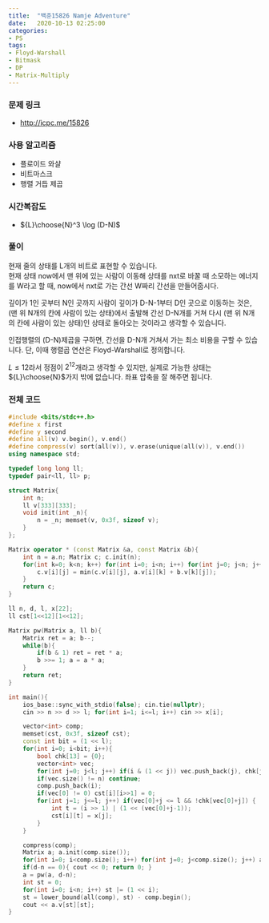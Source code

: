 ```yaml
---
title:  "백준15826 Namje Adventure"
date:   2020-10-13 02:25:00
categories:
- PS
tags:
- Floyd-Warshall
- Bitmask
- DP
- Matrix-Multiply
---
```


### 문제 링크
* http://icpc.me/15826

### 사용 알고리즘
* 플로이드 와샬
* 비트마스크
* 행렬 거듭 제곱

### 시간복잡도
* ${L}\choose{N}^3 \log (D-N)$

### 풀이
현재 줄의 상태를 L개의 비트로 표현할 수 있습니다.<br>
현재 상태 now에서 맨 위에 있는 사람이 이동해 상태를 nxt로 바꿀 때 소모하는 에너지를 W라고 할 때, now에서 nxt로 가는 간선 W짜리 간선을 만들어줍시다.

깊이가 1인 곳부터 N인 곳까지 사람이 깊이가 D-N-1부터 D인 곳으로 이동하는 것은, (맨 위 N개의 칸에 사람이 있는 상태)에서 출발해 간선 D-N개를 거쳐 다시 (맨 위 N개의 칸에 사람이 있는 상태)인 상태로 돌아오는 것이라고 생각할 수 있습니다.

인접행렬의 (D-N)제곱을 구하면, 간선을 D-N개 거쳐서 가는 최소 비용을 구할 수 있습니다. 단, 이때 행렬곱 연산은 Floyd-Warshall로 정의합니다.

$L \leq 12$라서 정점이 $2^{12}$개라고 생각할 수 있지만, 실제로 가능한 상태는 ${L}\choose{N}$가지 밖에 없습니다. 좌표 압축을 잘 해주면 됩니다.

### 전체 코드
```cpp
#include <bits/stdc++.h>
#define x first
#define y second
#define all(v) v.begin(), v.end()
#define compress(v) sort(all(v)), v.erase(unique(all(v)), v.end())
using namespace std;

typedef long long ll;
typedef pair<ll, ll> p;

struct Matrix{
    int n;
    ll v[333][333];
    void init(int _n){
        n = _n; memset(v, 0x3f, sizeof v);
    }
};

Matrix operator * (const Matrix &a, const Matrix &b){
    int n = a.n; Matrix c; c.init(n);
    for(int k=0; k<n; k++) for(int i=0; i<n; i++) for(int j=0; j<n; j++) {
        c.v[i][j] = min(c.v[i][j], a.v[i][k] + b.v[k][j]);
    }
    return c;
}

ll n, d, l, x[22];
ll cst[1<<12][1<<12];

Matrix pw(Matrix a, ll b){
    Matrix ret = a; b--;
    while(b){
        if(b & 1) ret = ret * a;
        b >>= 1; a = a * a;
    }
    return ret;
}

int main(){
    ios_base::sync_with_stdio(false); cin.tie(nullptr);
    cin >> n >> d >> l; for(int i=1; i<=l; i++) cin >> x[i];

    vector<int> comp;
    memset(cst, 0x3f, sizeof cst);
    const int bit = (1 << l);
    for(int i=0; i<bit; i++){
        bool chk[13] = {0};
        vector<int> vec;
        for(int j=0; j<l; j++) if(i & (1 << j)) vec.push_back(j), chk[j] = 1;
        if(vec.size() != n) continue;
        comp.push_back(i);
        if(vec[0] != 0) cst[i][i>>1] = 0;
        for(int j=1; j<=l; j++) if(vec[0]+j <= l && !chk[vec[0]+j]) {
            int t = (i >> 1) | (1 << (vec[0]+j-1));
            cst[i][t] = x[j];
        }
    }

    compress(comp);
    Matrix a; a.init(comp.size());
    for(int i=0; i<comp.size(); i++) for(int j=0; j<comp.size(); j++) a.v[i][j] = cst[comp[i]][comp[j]];
    if(d-n == 0){ cout << 0; return 0; }
    a = pw(a, d-n);
    int st = 0;
    for(int i=0; i<n; i++) st |= (1 << i);
    st = lower_bound(all(comp), st) - comp.begin();
    cout << a.v[st][st];
}
```

